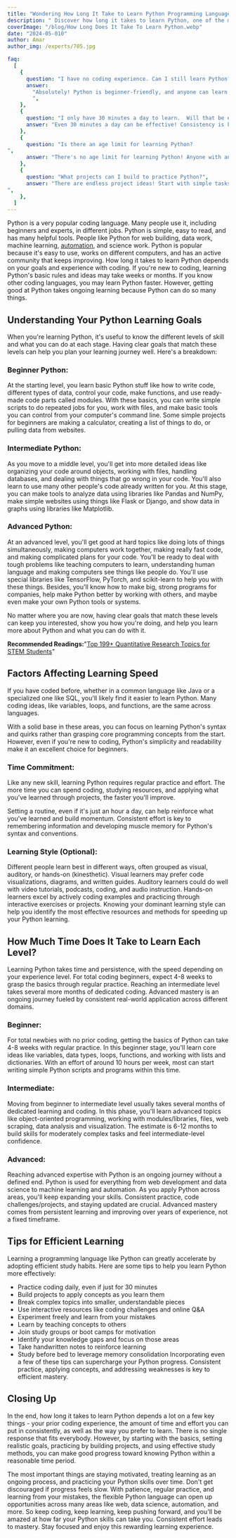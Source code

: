 ```yaml
---
title: "Wondering How Long It Take to Learn Python Programming Language?"
description: " Discover how long it takes to learn Python, one of the most popular and versatile programming languages. Get insights on the timeline, essential skills, and effective strategies for mastering Python efficiently."
coverImage: "/blog/How Long Does It Take To Learn Python.webp"
date: "2024-05-010"
author: Amar
author_img: /experts/705.jpg

faq:
  [
    {
      question: "I have no coding experience. Can I still learn Python?",
      answer:
        "Absolutely! Python is beginner-friendly, and anyone can learn it with the right resources and dedication. This blog post outlines the different levels and estimated timeframes to help you set realistic goals.
        ",
    },
    {
      question: "I only have 30 minutes a day to learn.  Will that be enough?",
      answer: "Even 30 minutes a day can be effective! Consistency is key. You can make significant progress by focusing on small, achievable daily goals.",
    },
    {
      question: "Is there an age limit for learning Python?
",
      answer: "There's no age limit for learning Python! Anyone with an interest and a willingness to learn can succeed.",
    },
    {
      question: "What projects can I build to practice Python?",
      answer: "There are endless project ideas! Start with simple tasks like automating repetitive tasks or building small games. As you progress, consider projects that align with your interests, like data analysis tools or web scraping scripts.
",
    },
  ]
---
```

Python is a very popular coding language. Many people use it, including beginners and experts, in different jobs. Python is simple, easy to read, and has many helpful tools. People like Python for web building, data work, machine learning, [automation](https://www.blueprism.com/guides/what-is-automation-software/ "automation{'rel=nofollow'}"), and science work.
Python is popular because it's easy to use, works on different computers, and has an active community that keeps improving.
How long it takes to learn Python depends on your goals and experience with coding. If you're new to coding, learning Python's basic rules and ideas may take weeks or months. If you know other coding languages, you may learn Python faster. However, getting good at Python takes ongoing learning because Python can do so many things.

## Understanding Your Python Learning Goals
When you're learning Python, it's useful to know the different levels of skill and what you can do at each stage. Having clear goals that match these levels can help you plan your learning journey well. Here's a breakdown:

### Beginner Python:

At the starting level, you learn basic Python stuff like how to write code, different types of data, control your code, make functions, and use ready-made code parts called modules. With these basics, you can write simple scripts to do repeated jobs for you, work with files, and make basic tools you can control from your computer's command line. Some simple projects for beginners are making a calculator, creating a list of things to do, or pulling data from websites.

### Intermediate Python:

As you move to a middle level, you'll get into more detailed ideas like organizing your code around objects, working with files, handling databases, and dealing with things that go wrong in your code. You'll also learn to use many other people's code already written for you. At this stage, you can make tools to analyze data using libraries like Pandas and NumPy, make simple websites using things like Flask or Django, and show data in graphs using libraries like Matplotlib.

### Advanced Python:
At an advanced level, you'll get good at hard topics like doing lots of things simultaneously, making computers work together, making really fast code, and making complicated plans for your code. You'll be ready to deal with tough problems like teaching computers to learn, understanding human language and making computers see things like people do. You'll use special libraries like TensorFlow, PyTorch, and scikit-learn to help you with these things. Besides, you'll know how to make big, strong programs for companies, help make Python better by working with others, and maybe even make your own Python tools or systems.

No matter where you are now, having clear goals that match these levels can keep you interested, show you how you're doing, and help you learn more about Python and what you can do with it.

**Recommended Readings:**"[Top 199+ Quantitative Research Topics for STEM Students](https://matlabassignmenthelp.com/blog/quantitative-research-topics-for-stem-students "Top 199+ Quantitative Research Topics for STEM Students")" 

## Factors Affecting Learning Speed
If you have coded before, whether in a common language like Java or a specialized one like SQL, you'll likely find it easier to learn Python. Many coding ideas, like variables, loops, and functions, are the same across languages.
 
With a solid base in these areas, you can focus on learning Python's syntax and quirks rather than grasping core programming concepts from the start. However, even if you're new to coding, Python's simplicity and readability make it an excellent choice for beginners.

### Time Commitment: 
Like any new skill, learning Python requires regular practice and effort. The more time you can spend coding, studying resources, and applying what you've learned through projects, the faster you'll improve. 

Setting a routine, even if it's just an hour a day, can help reinforce what you've learned and build momentum. Consistent effort is key to remembering information and developing muscle memory for Python's syntax and conventions.

### Learning Style (Optional): 
Different people learn best in different ways, often grouped as visual, auditory, or hands-on (kinesthetic). Visual learners may prefer code visualizations, diagrams, and written guides. Auditory learners could do well with video tutorials, podcasts, coding, and audio instruction. 
Hands-on learners excel by actively coding examples and practicing through interactive exercises or projects. Knowing your dominant learning style can help you identify the most effective resources and methods for speeding up your Python learning.

## How Much Time Does It Take to Learn Each Level?
Learning Python takes time and persistence, with the speed depending on your experience level. For total coding beginners, expect 4-8 weeks to grasp the basics through regular practice. Reaching an intermediate level takes several more months of dedicated coding. Advanced mastery is an ongoing journey fueled by consistent real-world application across different domains.

### Beginner:

For total newbies with no prior coding, getting the basics of Python can take 4-8 weeks with regular practice. In this beginner stage, you'll learn core ideas like variables, data types, loops, functions, and working with lists and dictionaries. With an effort of around 10 hours per week, most can start writing simple Python scripts and programs within this time.
### Intermediate:

Moving from beginner to intermediate level usually takes several months of dedicated learning and coding. In this phase, you'll learn advanced topics like object-oriented programming, working with modules/libraries, files, web scraping, data analysis and visualization. The estimate is 6-12 months to build skills for moderately complex tasks and feel intermediate-level confidence.

### Advanced:

Reaching advanced expertise with Python is an ongoing journey without a defined end. Python is used for everything from web development and data science to machine learning and automation. As you apply Python across areas, you'll keep expanding your skills. Consistent practice, code challenges/projects, and staying updated are crucial. Advanced mastery comes from persistent learning and improving over years of experience, not a fixed timeframe.

## Tips for Efficient Learning

Learning a programming language like Python can greatly accelerate by adopting efficient study habits. Here are some tips to help you learn Python more effectively:
- Practice coding daily, even if just for 30 minutes
- Build projects to apply concepts as you learn them
- Break complex topics into smaller, understandable pieces
- Use interactive resources like coding challenges and online Q&A
- Experiment freely and learn from your mistakes
- Learn by teaching concepts to others
- Join study groups or boot camps for motivation
- Identify your knowledge gaps and focus on those areas
- Take handwritten notes to reinforce learning
- Study before bed to leverage memory consolidation
Incorporating even a few of these tips can supercharge your Python progress. Consistent practice, applying concepts, and addressing weaknesses is key to efficient mastery.

## Closing Up 
In the end, how long it takes to learn Python depends a lot on a few key things - your prior coding experience, the amount of time and effort you can put in consistently, as well as the way you prefer to learn. There is no single response that fits everybody. However, by starting with the basics, setting realistic goals, practicing by building projects, and using effective study methods, you can make good progress toward knowing Python within a reasonable time period.

The most important things are staying motivated, treating learning as an ongoing process, and practicing your Python skills over time. Don't get discouraged if progress feels slow. With patience, regular practice, and learning from your mistakes, the flexible Python language can open up opportunities across many areas like web, data science, automation, and more. So keep coding, keep learning, keep pushing forward, and you'll be amazed at how far your Python skills can take you. Consistent effort leads to mastery. Stay focused and enjoy this rewarding learning experience.
